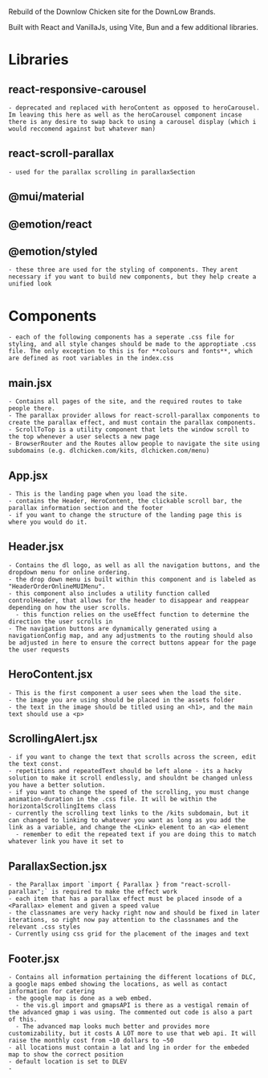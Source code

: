 Rebuild of the Downlow Chicken site for the DownLow Brands.

Built with React and VanillaJs, using Vite, Bun and a few additional libraries.

# Libraries

## react-responsive-carousel

    - deprecated and replaced with heroContent as opposed to heroCarousel. Im leaving this here as well as the heroCarousel component incase there is any desire to swap back to using a carousel display (which i would reccomend against but whatever man)

## react-scroll-parallax

    - used for the parallax scrolling in parallaxSection

## @mui/material

## @emotion/react

## @emotion/styled

    - these three are used for the styling of components. They arent necessary if you want to build new components, but they help create a unified look

# Components

    - each of the following components has a seperate .css file for styling, and all style changes should be made to the approptiate .css file. The only exception to this is for **colours and fonts**, which are defined as root variables in the index.css

## main.jsx

    - Contains all pages of the site, and the required routes to take people there.
    - The parallax provider allows for react-scroll-parallax components to create the parallax effect, and must contain the parallax components.
    - ScrollToTop is a utility component that lets the window scroll to the top whenever a user selects a new page
    - BrowserRouter and the Routes allow people to navigate the site using subdomains (e.g. dlchicken.com/kits, dlchicken.com/menu)

## App.jsx

    - This is the landing page when you load the site.
    - contains the Header, HeroContent, the clickable scroll bar, the parallax information section and the footer
    - if you want to change the structure of the landing page this is where you would do it.

## Header.jsx

    - Contains the dl logo, as well as all the navigation buttons, and the dropdown menu for online ordering.
    - the drop down menu is built within this component and is labeled as "HeaderOrderOnlineMUIMenu".
    - this component also includes a utility function called controlHeader, that allows for the header to disappear and reappear depending on how the user scrolls.
      - this function relies on the useEffect function to determine the direction the user scrolls in
    - The navigation buttons are dynamically generated using a navigationConfig map, and any adjustments to the routing should also be adjusted in here to ensure the correct buttons appear for the page the user requests

## HeroContent.jsx

    - This is the first component a user sees when the load the site.
    - the image you are using should be placed in the assets folder
    - the text in the image should be titled using an <h1>, and the main text should use a <p>

## ScrollingAlert.jsx

    - if you want to change the text that scrolls across the screen, edit the text const.
    - repetitions and repeatedText should be left alone - its a hacky solution to make it scroll endlessly, and shouldnt be changed unless you have a better solution.
    - if you want to change the speed of the scrolling, you must change animation-duration in the .css file. It will be within the horizontalScrollingItems class
    - currently the scrolling text links to the /kits subdomain, but it can changed to linking to whatever you want as long as you add the link as a variable, and change the <Link> element to an <a> element
      - remember to edit the repeated text if you are doing this to match whatever link you have it set to

## ParallaxSection.jsx

    - the Parallax import `import { Parallax } from "react-scroll-parallax";` is required to make the effect work
    - each item that has a parallax effect must be placed insode of a <Parallax> element and given a speed value
    - the classnames are very hacky right now and should be fixed in later iterations, so right now pay attention to the classnames and the relevant .css styles
    - Currently using css grid for the placement of the images and text

## Footer.jsx

    - Contains all information pertaining the different locations of DLC, a google maps embed showing the locations, as well as contact information for catering
    - the google map is done as a web embed.
      - the vis.gl import and gmapsAPI is there as a vestigal remain of the advanced gmap i was using. The commented out code is also a part of this.
      - The advanced map looks much better and provides more customizability, but it costs A LOT more to use that web api. It will raise the monthly cost from ~10 dollars to ~50
    - all locations must contain a lat and lng in order for the embeded map to show the correct position
    - default location is set to DLEV
    -

